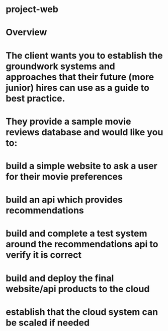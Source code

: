# project-web

##
# Overview
# The client wants you to establish the groundwork systems and approaches that their future (more junior) hires can use as a guide to best practice.
# 
# They provide a sample movie reviews database and would like you to:
# 
# build a simple website to ask a user for their movie preferences
# build an api which provides recommendations
# build and complete a test system around the recommendations api to verify it is correct
# build and deploy the final website/api products to the cloud
# establish that the cloud system can be scaled if needed
#
